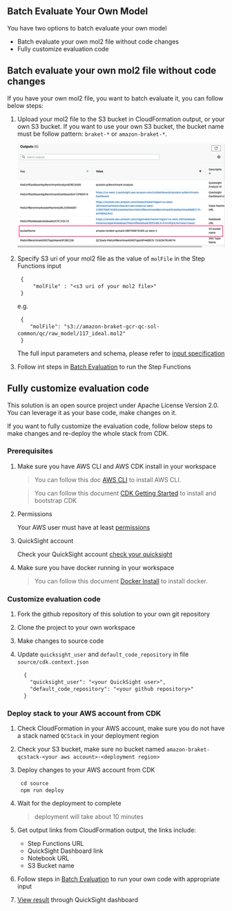 ## Batch Evaluate Your Own Model

You have two options to batch evaluate your own model

- Batch evaluate your own mol2 file without code changes
- Fully customize evaluation code

## Batch evaluate your own mol2 file without code changes

If you have your own mol2 file, you want to batch evaluate it, you can follow below steps:

1. Upload your mol2 file to the S3 bucket in CloudFormation output, or your own S3 bucket. If you want to use your own S3 bucket, the bucket name must be follow pattern:  `braket-*` or `amazon-braket-*`.

      ![S3 output bucket name](../../images/cloudformation-output-s3.png)

1. Specify S3 uri of your mol2 file as the value of `molFile` in the Step Functions input
  
        {
            "molFile" : "<s3 uri of your mol2 file>"
        }

    e.g.

        {
           "molFile": "s3://amazon-braket-gcr-qc-sol-common/qc/raw_model/117_ideal.mol2"
        }     
        
     The full input parameters and schema, please refer to [input specification](../batch-evaluation/#input-specification)

1. Follow int steps in [Batch Evaluation](../batch-evaluation/#start-execution) to run the Step Functions

## Fully customize evaluation code

This solution is an open source project under Apache License Version 2.0. You can leverage it as your base code, make changes on it.

If you want to fully customize the evaluation code, follow below steps to make changes and re-deploy the whole stack from CDK.

### Prerequisites

1. Make sure you have AWS CLI and AWS CDK install in your workspace
    
    > You can follow this doc [AWS CLI](https://docs.aws.amazon.com/cli/latest/userguide/getting-started-install.html) to install AWS CLI.
   
    > You can follow this document [CDK Getting Started](https://docs.aws.amazon.com/cdk/v2/guide/getting_started.html#getting_started_prerequisites) to install and bootstrap CDK

1. Permissions
   
    Your AWS user must have at least [permissions](./permissions.json)

1. QuickSight account
    
    Check your QuickSight account [check your quicksight](../../../deployment/#check-your-quicksight)

1. Make sure you have docker running in your workspace

    > You can follow this document [Docker Install](https://docs.docker.com/engine/install/) to install docker.

### Customize evaluation code

1. Fork the github repository of this solution to your own git repository

1. Clone the project to your own workspace

1. Make changes to source code

1. Update `quicksight_user` and `default_code_repository` in file `source/cdk.context.json`
  
         {
           "quicksight_user": "<your QuickSight user>",
           "default_code_repository": "<your github repository>"
         }


### Deploy stack to your AWS account from CDK

1. Check CloudFormation in your AWS account, make sure you do not have a stack named `QCStack` in your deployment region

1. Check your S3 bucket, make sure no bucket named `amazon-braket-qcstack-<your aws account>-<deployment region>`

1. Deploy changes to your AWS account from CDK

        cd source
        npm run deploy
        
 
1. Wait for the deployment to complete
    
    > deployment will take about 10 minutes 

1. Get output links from CloudFormation output, the links include:
    - Step Functions URL
    - QuickSight Dashboard link
    - Notebook URL
    - S3 Bucket name

1. Follow steps in [Batch Evaluation](../batch-evaluation/) to run your own code with appropriate input

1. [View result](../batch-evaluation/#view-dashboard) through QuickSight dashboard
